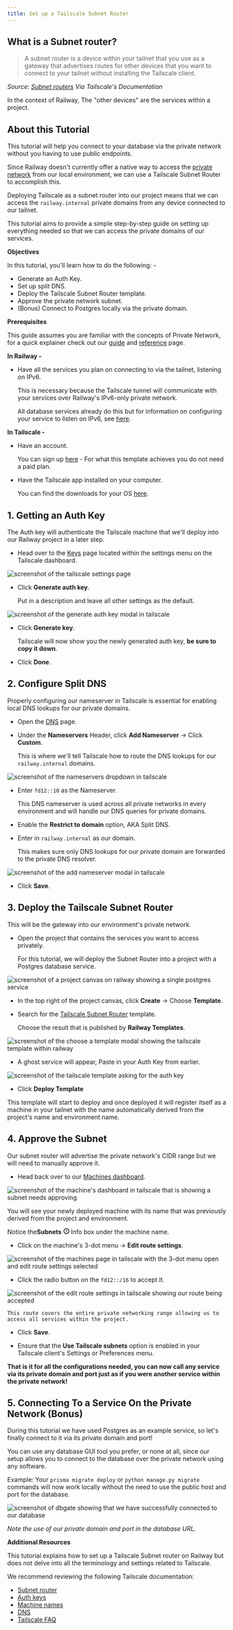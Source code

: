 ```yaml
---
title: Set up a Tailscale Subnet Router
---
```


## What is a Subnet router?

> A subnet router is a device within your tailnet that you use as a gateway that advertises routes for other devices that you want to connect to your tailnet without installing the Tailscale client.

*Source: <a href="https://tailscale.com/kb/1019/subnets" target="_blank">Subnet routers</a> Via Tailscale's Documentation*

In the context of Railway, The "other devices" are the services within a project.

## About this Tutorial

This tutorial will help you connect to your database via the private network without you having to use public endpoints.

Since Railway doesn't currently offer a native way to access the <a href="https://docs.railway.com/reference/private-networking" target="_blank">private network</a> from our local environment, we can use a Tailscale Subnet Router to accomplish this.

Deploying Tailscale as a subnet router into our project means that we can access the `railway.internal` private domains from any device connected to our tailnet.

This tutorial aims to provide a simple step-by-step guide on setting up everything needed so that we can access the private domains of our services.

**Objectives**

In this tutorial, you'll learn how to do the following: -

- Generate an Auth Key.
- Set up split DNS.
- Deploy the Tailscale Subnet Router template.
- Approve the private network subnet.
- (Bonus) Connect to Postgres locally via the private domain.

**Prerequisites**

This guide assumes you are familiar with the concepts of Private Network, for a quick explainer check out our <a href="/guides/private-networking" target="_blank">guide</a> and <a href="/reference/private-networking" target="_blank">reference</a> page.

**In Railway -**

- Have all the services you plan on connecting to via the tailnet, listening on IPv6.

    This is necessary because the Tailscale tunnel will communicate with your services over Railway's IPv6-only private network.

    All database services already do this but for information on configuring your service to listen on IPv6, see [here](/guides/private-networking#listen-on-ipv6).

**In Tailscale -**

- Have an account.

    You can sign up <a href="https://login.tailscale.com/start" target="_blank">here</a> - For what this template achieves you do not need a paid plan.

- Have the Tailscale app installed on your computer.

    You can find the downloads for your OS <a href="https://tailscale.com/download" target="_blank">here</a>.

## 1. Getting an Auth Key

The Auth key will authenticate the Tailscale machine that we'll deploy into our Railway project in a later step.

- Head over to the [Keys](https://login.tailscale.com/admin/settings/keys) page located within the settings menu on the Tailscale dashboard.

<Image src="https://res.cloudinary.com/railway/image/upload/v1724349121/docs/tutorials/tailscale-subnet-router/keys_page_vohahp.png"
alt="screenshot of the tailscale settings page"
layout="intrinsic"
width={1261} height={772} quality={100} />

- Click **Generate auth key**.

    Put in a description and leave all other settings as the default.

<Image src="https://res.cloudinary.com/railway/image/upload/v1724349121/docs/tutorials/tailscale-subnet-router/generate_auth_key_oxqr8m.png"
alt="screenshot of the generate auth key modal in tailscale"
layout="intrinsic"
width={602} height={855} quality={100} />

- Click **Generate key**.

    Tailscale will now show you the newly generated auth key, **be sure to copy it down**.

- Click **Done**.

## 2. Configure Split DNS

Properly configuring our nameserver in Tailscale is essential for enabling local DNS lookups for our private domains.

- Open the <a href="https://login.tailscale.com/admin/dns" target="_blank">DNS</a> page.

- Under the **Nameservers** Header, click **Add Nameserver** → Click **Custom**.

    This is where we'll tell Tailscale how to route the DNS lookups for our `railway.internal` domains.

<Image src="https://res.cloudinary.com/railway/image/upload/v1724349122/docs/tutorials/tailscale-subnet-router/tailscale_nameservers_en8oma.png"
alt="screenshot of the nameservers dropdown in tailscale"
layout="intrinsic"
width={813} height={683} quality={100} />

- Enter `fd12::10` as the Nameserver.

    This DNS nameserver is used across all private networks in every environment and will handle our DNS queries for private domains.

- Enable the **Restrict to domain** option, AKA Split DNS.

- Enter in `railway.internal` as our domain.

    This makes sure only DNS lookups for our private domain are forwarded to the private DNS resolver.
    
<Image src="https://res.cloudinary.com/railway/image/upload/v1724349120/docs/tutorials/tailscale-subnet-router/add_nameserver_mlkk5y.png"
alt="screenshot of the add nameserver modal in tailscale"
layout="intrinsic"
width={602} height={572} quality={100} />

- Click **Save**.

## 3. Deploy the Tailscale Subnet Router

This will be the gateway into our environment's private network.

- Open the project that contains the services you want to access privately.

    For this tutorial, we will deploy the Subnet Router into a project with a Postgres database service.

<Image src="https://res.cloudinary.com/railway/image/upload/v1724349122/docs/tutorials/tailscale-subnet-router/project_with_postgres_x19ggr.png"
alt="screenshot of a project canvas on railway showing a single postgres service"
layout="intrinsic"
width={1363} height={817} quality={100} />

- In the top right of the project canvas, click **Create** → Choose **Template**.

- Search for the <a href="https://railway.com/template/tailscale" target="_blank">Tailscale Subnet Router</a> template.

    Choose the result that is published by **Railway Templates**.

<Image src="https://res.cloudinary.com/railway/image/upload/v1724349120/docs/tutorials/tailscale-subnet-router/tailscale_subnet_router_template_b9vzt4.png"
alt="screenshot of the choose a template modal showing the tailscale template within railway"
layout="intrinsic"
width={660} height={409} quality={100} />

- A ghost service will appear, Paste in your Auth Key from earlier.

<Image src="https://res.cloudinary.com/railway/image/upload/v1724349120/docs/tutorials/tailscale-subnet-router/tailscale_subnet_router_ghost_jjyt2s.png"
alt="screenshot of the tailscale template asking for the auth key"
layout="intrinsic"
width={1363} height={817} quality={100} />

- Click **Deploy Template**

This template will start to deploy and once deployed it will register itself as a machine in your tailnet with the name automatically derived from the project's name and environment name.

## 4. Approve the Subnet

Our subnet router will advertise the private network's CIDR range but we will need to manually approve it.

- Head back over to our [Machines dashboard](https://login.tailscale.com/admin/machines).

<Image src="https://res.cloudinary.com/railway/image/upload/v1724349122/docs/tutorials/tailscale-subnet-router/tailscale_machines_d3qcey.png"
alt="screenshot of the machine's dashboard in tailscale that is showing a subnet needs approving"
layout="intrinsic"
width={1261} height={560} quality={100} />

You will see your newly deployed machine with its name that was previously derived from the project and environment.

<div style={{'display': "inline-flex", 'align-items': "center"}}>
    <span style={{ "marginRight": "8px" }}>Notice the</span><strong style={{ "marginRight": "3px" }}>Subnets</strong>
    <svg xmlns="http://www.w3.org/2000/svg" width="1em" height="1em" viewBox="0 0 24 24" fill="none" stroke="currentColor" stroke-width="2.75" stroke-linecap="round" stroke-linejoin="round" class="ml-1"><circle cx="12" cy="12" r="10"></circle><line x1="12" y1="8" x2="12" y2="12"></line><line x1="12" y1="16" x2="12.01" y2="16"></line></svg>
    <span style={{ "marginLeft": "6px" }}>Info box under the machine name.</span>
</div>

- Click on the machine's 3-dot menu → **Edit route settings**.

<Image src="https://res.cloudinary.com/railway/image/upload/v1724349121/docs/tutorials/tailscale-subnet-router/machine_3_dot_menu_ygqktw.png"
alt="screenshot of the machines page in tailscale with the 3-dot menu open and edit route settings selected"
layout="intrinsic"
width={1320} height={593} quality={100} />

- Click the radio button on the `fd12::/16` to accept it.

<Image src="https://res.cloudinary.com/railway/image/upload/v1724349120/docs/tutorials/tailscale-subnet-router/edit_route_settings_tyna0n.png"
alt="screenshot of the edit route settings in tailscale showing our route being accepted"
layout="intrinsic"
width={602} height={526} quality={100} />

    This route covers the entire private networking range allowing us to access all services within the project.

- Click **Save**.

- Ensure that the **Use Tailscale subnets** option is enabled in your Tailscale client's Settings or Preferences menu.

**That is it for all the configurations needed, you can now call any service via its private domain and port just as if you were another service within the private network!**

## 5. Connecting To a Service On the Private Network (Bonus)

During this tutorial we have used Postgres as an example service, so let's finally connect to it via its private domain and port!

You can use any database GUI tool you prefer, or none at all, since our setup allows you to connect to the database over the private network using any software.

Example: Your `prisma migrate deploy` or `python manage.py migrate` commands will now work locally without the need to use the public host and port for the database.

<Image src="https://res.cloudinary.com/railway/image/upload/v1724349120/docs/tutorials/tailscale-subnet-router/dbgate_priv_net_mdjnlh.png"
alt="screenshot of dbgate showing that we have successfully connected to our database"
layout="intrinsic"
width={1316} height={506} quality={100} />

*Note the use of our private domain and port in the database URL.*

**Additional Resources**

This tutorial explains how to set up a Tailscale Subnet router on Railway but does not delve into all the terminology and settings related to Tailscale.

We recommend reviewing the following Tailscale documentation:

- [Subnet router](https://tailscale.com/kb/1019/subnets)
- [Auth keys](https://tailscale.com/kb/1085/auth-keys)
- [Machine names](https://tailscale.com/kb/1098/machine-names)
- [DNS](https://tailscale.com/kb/1054/dns?q=dns#use-dns-settings-in-the-admin-console)
- [Tailscale FAQ](https://tailscale.com/kb/1366/faq)
